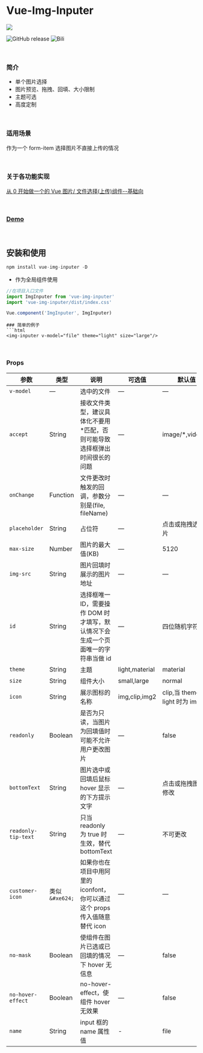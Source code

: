 # Vue-Img-Inputer

<img src="./src/images/demo.png">

![GitHub release](https://img.shields.io/badge/release-v2.0.0-orange.svg?style=for-the-badge)
![Bili](https://img.shields.io/badge/bili-3-blue.svg?style=for-the-badge)

<br>

### 简介

- 单个图片选择
- 图片预览、拖拽、回填、大小限制
- 主题可选
- 高度定制

<br>

### 适用场景

作为一个 form-item 选择图片不直接上传的情况

<br>

### 关于各功能实现

[从 0 开始做一个的 Vue 图片/ 文件选择(上传)组件--基础向](https://segmentfault.com/a/1190000008503338)

<br>

### [Demo](http://waynecz.github.io/VueImgInputer/index.html)

<br>

## 安装和使用

```javascript
npm install vue-img-inputer -D
```

- 作为全局组件使用

```javascript
//在项目入口文件
import ImgInputer from 'vue-img-inputer'
import 'vue-img-inputer/dist/index.css'

Vue.component('ImgInputer', ImgInputer)
```

````
### 简单的例子
```html
<img-inputer v-model="file" theme="light" size="large"/>
````

<br>

### Props

| 参数                | 类型           | 说明                                                                              | 可选值         | 默认值                          |
| ------------------- | -------------- | --------------------------------------------------------------------------------- | -------------- | ------------------------------- |
| `v-model`           | —              | 选中的文件                                                                        | —              | —                               |
| `accept`            | String         | 接收文件类型，建议具体化不要用\*匹配，否则可能导致选择框弹出时间很长的问题        | —              | image/\*,video/\*;              |
| `onChange`          | Function       | 文件更改时触发的回调，参数分别是(file, fileName)                                  | —              | —                               |
| `placeholder`       | String         | 占位符                                                                            | —              | 点击或拖拽选择图片              |
| `max-size`          | Number         | 图片的最大值(KB)                                                                  | —              | 5120                            |
| `img-src`           | String         | 图片回填时展示的图片地址                                                          | —              | —                               |
| `id`                | String         | 选择框唯一 ID，需要操作 DOM 时才填写，默认情况下会生成一个页面唯一的字符串当做 id | —              | 四位随机字符串                  |
| `theme`             | String         | 主题                                                                              | light,material | material                        |
| `size`              | String         | 组件大小                                                                          | small,large    | normal                          |
| `icon`              | String         | 展示图标的名称                                                                    | img,clip,img2  | clip,当 theme 为 light 时为 img |
| `readonly`          | Boolean        | 是否为只读，当图片为回填值时可能不允许用户更改图片                                | —              | false                           |
| `bottomText`        | String         | 图片选中或回填后鼠标 hover 显示的下方提示文字                                     | —              | 点击或拖拽图片以修改            |
| `readonly-tip-text` | String         | 只当 readonly 为 true 时生效，替代 bottomText                                     | —              | 不可更改                        |
| `customer-icon`     | 类似`&#xe624;` | 如果你也在项目中用阿里的 iconfont，你可以通过这个 props 传入值随意替代 icon       | —              | —                               |
| `no-mask`           | Boolean        | 使组件在图片已选或已回填的情况下 hover 无信息                                     | —              | false                           |
| `no-hover-effect`   | Boolean        | no-hover-effect，使组件 hover 无效果                                              | —              | false                           |
| `name`              | String         | input 框的 name 属性值                                                            | -              | file                            |
